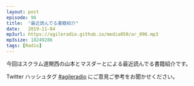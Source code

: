 ```yaml
---
layout: post
episode: 96
title:  "最近読んでる書籍紹介"
date:   2019-11-04
mp3url: https://agileradio.github.io/media050/ar_096.mp3
mp3size: 18249286
tags: [Radio]
---
```


今回はスクラム道関西の山本とマスダーとによる最近読んでる書籍紹介です。  

Twitter ハッシュタグ [#agileradio](https://twitter.com/intent/tweet?hashtags=agileradio) にご意見ご参考をお聞かせください。

